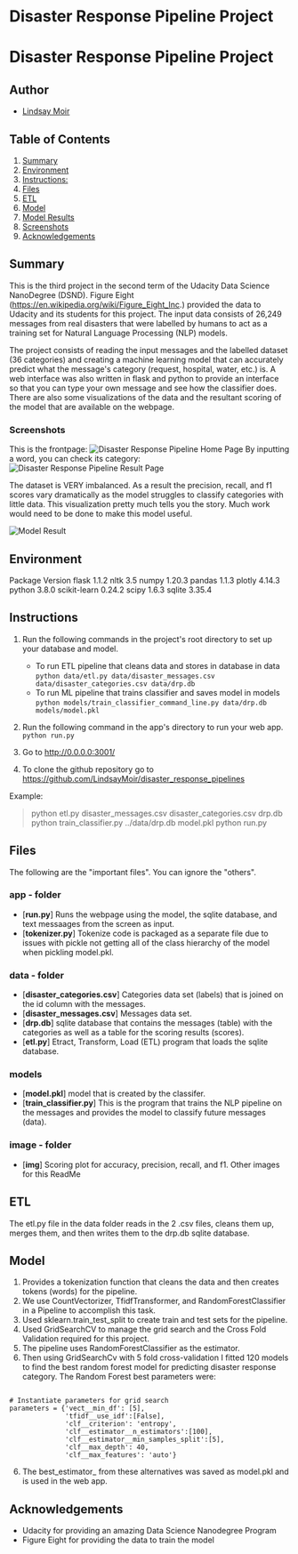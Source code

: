# Disaster Response Pipeline Project
# Disaster Response Pipeline Project


## Author
* [Lindsay Moir](http://lindsaymoir.com/)


## Table of Contents

1. [Summary](#summary)
2. [Environment](#env)
3. [Instructions:](#instructions)
4. [Files](#files)
5. [ETL](#etl)
6. [Model](#model)
7. [Model Results](#result)
8. [Screenshots](#screenshots)
9. [Acknowledgements](#ack)

## Summary <a name="summary"></a>

This is the third project in the second term of the Udacity Data Science NanoDegree (DSND). Figure Eight (https://en.wikipedia.org/wiki/Figure_Eight_Inc.) provided the data to Udacity and its students for this project. The input data consists of 26,249 messages from real disasters that were labelled by humans to act as a training set for Natural Language Processing (NLP) models.

The project consists of reading the input messages and the labelled dataset (36 categories) and creating a machine learning model that can accurately predict what the message's category (request, hospital, water, etc.) is. A web interface was also written in flask and python to provide an interface so that you can type your own message and see how the classifier does. There are also some visualizations of the data and the resultant scoring of the model that are available on the webpage.

### Screenshots

This is the frontpage:
![Disaster Response Pipeline Home Page](img/index.png)
By inputting a word, you can check its category:
![Disaster Response Pipeline Result Page](img/graphs.png)

The dataset is VERY imbalanced. As a result the precision, recall, and f1 scores vary dramatically as the model struggles to classify categories with little data. This visualization pretty much tells you the story. Much work would need to be done to make this model useful.

![Model Result](img/scores.png)

## Environment <a name="env"></a>

Package		 Version
flask   	 1.1.2
nltk		 3.5
numpy		 1.20.3
pandas		 1.1.3
plotly		 4.14.3
python		 3.8.0
scikit-learn 0.24.2
scipy		 1.6.3
sqlite		 3.35.4

## Instructions  <a name="instructions"></a>

1. Run the following commands in the project's root directory to set up your database and model.

    - To run ETL pipeline that cleans data and stores in database in data
        `python data/etl.py data/disaster_messages.csv data/disaster_categories.csv data/drp.db`
    - To run ML pipeline that trains classifier and saves model in models
        `python models/train_classifier_command_line.py data/drp.db models/model.pkl`

2. Run the following command in the app's directory to run your web app.
    `python run.py`

3. Go to http://0.0.0.0:3001/

4. To clone the github repository go to https://github.com/LindsayMoir/disaster_response_pipelines

Example:
> python etl.py disaster_messages.csv disaster_categories.csv drp.db
> python train_classifier.py ../data/drp.db model.pkl
> python run.py

## Files <a name="files"></a>
The following are the "important files". You can ignore the "others".

### app - folder
* [**run.py**] Runs the webpage using the model, the sqlite database, and text messaages from the screen as input.
* [**tokenizer.py**] Tokenize code is packaged as a separate file due to issues with pickle not getting all of the class hierarchy of the model when pickling model.pkl. 

### data - folder
* [**disaster_categories.csv**] Categories data set (labels) that is joined on the id column with the messages.
* [**disaster_messages.csv**] Messages data set.
* [**drp.db**] sqlite database that contains the messages (table) with the categories as well as a table for the scoring results (scores).
* [**etl.py**] Etract, Transform, Load (ETL) program that loads the sqlite database.

### models
* [**model.pkl**] model that is created by the classifer.
* [**train_classifier.py**] This is the program that trains the NLP pipeline on the messages and provides the model to classify future messages (data). 

### image - folder
* [**img**] Scoring plot for accuracy, precision, recall, and f1. Other images for this ReadMe

## ETL <a name="etl"></a>
The etl.py file in the data folder reads in the 2 .csv files, cleans them up, merges them, and then writes them to the drp.db sqlite database.

## Model <a name="model"></a>

1. Provides a tokenization function that cleans the data and then creates tokens (words) for the pipeline.
2. We use CountVectorizer, TfidfTransformer, and RandomForestClassifier in a Pipeline to accomplish this task.
3. Used sklearn.train_test_split to create train and test sets for the pipeline.
4. Used GridSearchCV to manage the grid search and the Cross Fold Validation required for this project.
4. The pipeline uses RandomForestClassifier as the estimator.
5. Then using GridSearchCv with 5 fold cross-validation I fitted 120 models to find the best random forest model for predicting disaster response category. The Random Forest best parameters were:
<code>
# Instantiate parameters for grid search
parameters = {'vect__min_df': [5],
              'tfidf__use_idf':[False],
              'clf__criterion': 'entropy',
              'clf__estimator__n_estimators':[100], 
              'clf__estimator__min_samples_split':[5],
              'clf__max_depth': 40,
              'clf__max_features': 'auto'}
</code>

6. The best_estimator_ from these alternatives was saved as model.pkl and is used in the web app.

## Acknowledgements <a name="ack"></a>
- Udacity for providing an amazing Data Science Nanodegree Program
- Figure Eight for providing the data to train the model
